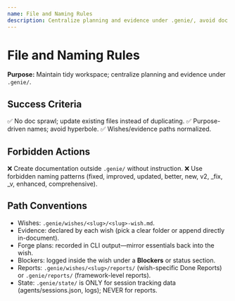```yaml
---
name: File and Naming Rules
description: Centralize planning and evidence under .genie/, avoid doc sprawl
---
```


# File and Naming Rules

**Purpose:** Maintain tidy workspace; centralize planning and evidence under `.genie/`.

## Success Criteria

✅ No doc sprawl; update existing files instead of duplicating.
✅ Purpose-driven names; avoid hyperbole.
✅ Wishes/evidence paths normalized.

## Forbidden Actions

❌ Create documentation outside `.genie/` without instruction.
❌ Use forbidden naming patterns (fixed, improved, updated, better, new, v2, _fix, _v, enhanced, comprehensive).

## Path Conventions

- Wishes: `.genie/wishes/<slug>/<slug>-wish.md`.
- Evidence: declared by each wish (pick a clear folder or append directly in-document).
- Forge plans: recorded in CLI output—mirror essentials back into the wish.
- Blockers: logged inside the wish under a **Blockers** or status section.
- Reports: `.genie/wishes/<slug>/reports/` (wish-specific Done Reports) or `.genie/reports/` (framework-level reports).
- State: `.genie/state/` is ONLY for session tracking data (agents/sessions.json, logs); NEVER for reports.
